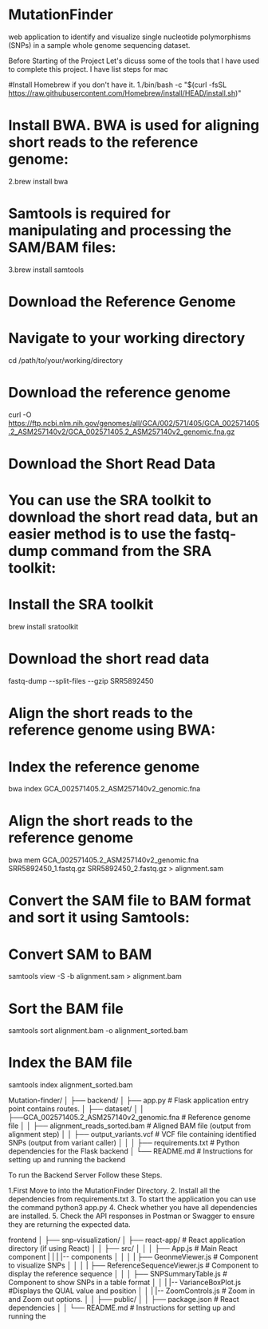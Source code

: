 # MutationFinder

web application to identify and visualize single nucleotide polymorphisms (SNPs) in a sample whole genome sequencing dataset.

Before Starting of the Project Let's dicuss some of the tools that I have used to complete this project. I have list steps for mac

#Install Homebrew if you don't have it.
1./bin/bash -c "$(curl -fsSL https://raw.githubusercontent.com/Homebrew/install/HEAD/install.sh)"

# Install BWA. BWA is used for aligning short reads to the reference genome:

2.brew install bwa

# Samtools is required for manipulating and processing the SAM/BAM files:

3.brew install samtools

# Download the Reference Genome

# Navigate to your working directory

cd /path/to/your/working/directory

# Download the reference genome

curl -O https://ftp.ncbi.nlm.nih.gov/genomes/all/GCA/002/571/405/GCA_002571405.2_ASM257140v2/GCA_002571405.2_ASM257140v2_genomic.fna.gz

# Download the Short Read Data

# You can use the SRA toolkit to download the short read data, but an easier method is to use the fastq-dump command from the SRA toolkit:

# Install the SRA toolkit

brew install sratoolkit

# Download the short read data

fastq-dump --split-files --gzip SRR5892450

# Align the short reads to the reference genome using BWA:

# Index the reference genome

bwa index GCA_002571405.2_ASM257140v2_genomic.fna

# Align the short reads to the reference genome

bwa mem GCA_002571405.2_ASM257140v2_genomic.fna SRR5892450_1.fastq.gz SRR5892450_2.fastq.gz > alignment.sam

# Convert the SAM file to BAM format and sort it using Samtools:

# Convert SAM to BAM

samtools view -S -b alignment.sam > alignment.bam

# Sort the BAM file

samtools sort alignment.bam -o alignment_sorted.bam

# Index the BAM file

samtools index alignment_sorted.bam

Mutation-finder/
│
├── backend/
│ ├── app.py # Flask application entry point contains routes.
│ ├── dataset/
│ │ ├──GCA_002571405.2_ASM257140v2_genomic.fna # Reference genome file
│ │ ├── alignment_reads_sorted.bam # Aligned BAM file (output from alignment step)
│ │ ├── output_variants.vcf # VCF file containing identified SNPs (output from variant caller)
│ │
│ ├── requirements.txt # Python dependencies for the Flask backend
│ └── README.md # Instructions for setting up and running the backend

To run the Backend Server Follow these Steps.

1.First Move to into the MutationFinder Directory. 2. Install all the dependencies from requirements.txt 3. To start the application you can use the command python3 app.py 4. Check whether you have all dependencies are installed. 5. Check the API responses in Postman or Swagger to ensure they are returning the expected data.

frontend
│
├── snp-visualization/
│ ├── react-app/ # React application directory (if using React)
│ │ ├── src/
│ │ │ ├── App.js # Main React component
| | | |-- components
│ │ │ | ├── GeonmeViewer.js # Component to visualize SNPs
│ │ │ | ├── ReferenceSequenceViewer.js # Component to display the reference sequence
│ │ │ ├── SNPSummaryTable.js # Component to show SNPs in a table format
│ │ | |-- VarianceBoxPlot.js #Displays the QUAL value and position
│ │ | |-- ZoomControls.js # Zoom in and Zoom out options.
│ │ ├── public/
│ │ ├── package.json # React dependencies
│ │ └── README.md # Instructions for setting up and running the
